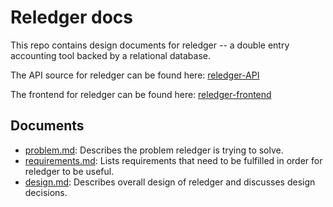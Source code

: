 # Reledger docs
This repo contains design documents for reledger -- a double entry accounting tool backed by a
relational database.

The API source for reledger can be found here:
[reledger-API](https://github.com/almgru/reledger-api)

The frontend for reledger can be found here:
[reledger-frontend](https://github.com/almgru/reledger-frontend)

## Documents

- [problem.md](problem.md): Describes the problem reledger is trying to solve.
- [requirements.md](requirements.md): Lists requirements that need to be fulfilled in order for
reledger to be useful.
- [design.md](design.md): Describes overall design of reledger and discusses design decisions.